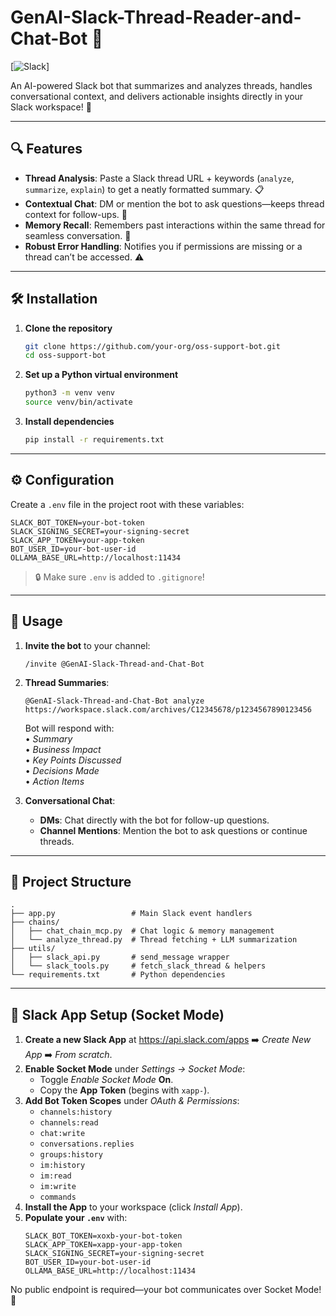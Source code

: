 # GenAI-Slack-Thread-Reader-and-Chat-Bot 🤖

[![Slack](https://img.shields.io/badge/Slack-Compatible-blue?logo=slack)]

An AI-powered Slack bot that summarizes and analyzes threads, handles conversational context, and delivers actionable insights directly in your Slack workspace! 🚀

---

## 🔍 Features

- **Thread Analysis**: Paste a Slack thread URL + keywords (`analyze`, `summarize`, `explain`) to get a neatly formatted summary. 📋
- **Contextual Chat**: DM or mention the bot to ask questions—keeps thread context for follow-ups. 💬
- **Memory Recall**: Remembers past interactions within the same thread for seamless conversation. 🧠
- **Robust Error Handling**: Notifies you if permissions are missing or a thread can’t be accessed. ⚠️

---

## 🛠️ Installation

1. **Clone the repository**
   ```bash
   git clone https://github.com/your-org/oss-support-bot.git
   cd oss-support-bot
   ```
2. **Set up a Python virtual environment**
   ```bash
   python3 -m venv venv
   source venv/bin/activate
   ```
3. **Install dependencies**
   ```bash
   pip install -r requirements.txt
   ```

---

## ⚙️ Configuration

Create a `.env` file in the project root with these variables:

```dotenv
SLACK_BOT_TOKEN=your-bot-token
SLACK_SIGNING_SECRET=your-signing-secret
SLACK_APP_TOKEN=your-app-token
BOT_USER_ID=your-bot-user-id
OLLAMA_BASE_URL=http://localhost:11434
```

> 🔒 Make sure `.env` is added to `.gitignore`!

---

## 🚀 Usage

1. **Invite the bot** to your channel:
   ```slack
   /invite @GenAI-Slack-Thread-and-Chat-Bot
   ```
2. **Thread Summaries**:
   ```slack
   @GenAI-Slack-Thread-and-Chat-Bot analyze https://workspace.slack.com/archives/C12345678/p1234567890123456
   ```
   Bot will respond with:  
   • *Summary*  
   • *Business Impact*  
   • *Key Points Discussed*  
   • *Decisions Made*  
   • *Action Items*

3. **Conversational Chat**:
   - **DMs**: Chat directly with the bot for follow-up questions.  
   - **Channel Mentions**: Mention the bot to ask questions or continue threads.

---

## 📂 Project Structure

```text
.
├── app.py                 # Main Slack event handlers
├── chains/               
│   ├── chat_chain_mcp.py  # Chat logic & memory management
│   └── analyze_thread.py  # Thread fetching + LLM summarization
├── utils/                
│   ├── slack_api.py       # send_message wrapper
│   └── slack_tools.py     # fetch_slack_thread & helpers
└── requirements.txt       # Python dependencies
```

---

## 🔧 Slack App Setup (Socket Mode)

1. **Create a new Slack App** at https://api.slack.com/apps ➡️ *Create New App* ➡️ *From scratch*.
2. **Enable Socket Mode** under *Settings → Socket Mode*:
   - Toggle *Enable Socket Mode* **On**.
   - Copy the **App Token** (begins with `xapp-`).
3. **Add Bot Token Scopes** under *OAuth & Permissions*:
   - `channels:history`
   - `channels:read`
   - `chat:write`
   - `conversations.replies`
   - `groups:history`
   - `im:history`
   - `im:read`
   - `im:write`
   - `commands`
4. **Install the App** to your workspace (click *Install App*).
5. **Populate your `.env`** with:
   ```dotenv
   SLACK_BOT_TOKEN=xoxb-your-bot-token
   SLACK_APP_TOKEN=xapp-your-app-token
   SLACK_SIGNING_SECRET=your-signing-secret
   BOT_USER_ID=your-bot-user-id
   OLLAMA_BASE_URL=http://localhost:11434
   ```

No public endpoint is required—your bot communicates over Socket Mode! 🚀
